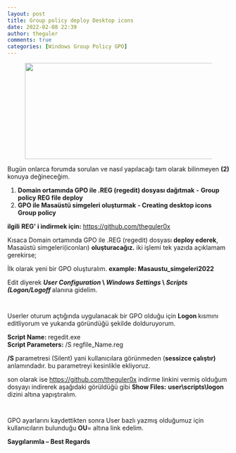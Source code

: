 ```yaml
---
layout: post
title: Group policy deploy Desktop icons
date: 2022-02-08 22:39
author: theguler
comments: true
categories: [Windows Group Policy GPO]
---
```

<!-- wp:image {"align":"left","id":1559,"width":718,"height":218,"sizeSlug":"large","linkDestination":"none"} -->
<figure class="wp-block-image alignleft size-large is-resized"><img src="https://theguler.wordpress.com/wp-content/uploads/2022/02/0-1.png?w=1024" alt="" class="wp-image-1559" width="718" height="218" /></figure>
<!-- /wp:image -->

<!-- wp:paragraph -->
<p>Bugün onlarca forumda sorulan ve nasıl yapılacağı tam olarak bilinmeyen <strong>(2) </strong>konuya değineceğim. </p>
<!-- /wp:paragraph -->

<!-- wp:list {"ordered":true} -->
<ol><!-- wp:list-item -->
<li><strong>Domain ortamında GPO ile .REG (regedit) dosyası dağıtmak</strong> <strong>-</strong> <strong>Group policy REG file deploy</strong></li>
<!-- /wp:list-item -->

<!-- wp:list-item -->
<li><strong>GPO ile Masaüstü simgeleri oluşturmak</strong> <strong>- Creating desktop icons Group policy</strong></li>
<!-- /wp:list-item --></ol>
<!-- /wp:list -->

<!-- wp:paragraph -->
<p><strong>ilgili</strong> <strong>REG' i indirmek için:</strong> <a rel="noreferrer noopener" href="https://github.com/theguler0x" target="_blank">https://github.com/theguler0x</a></p>
<!-- /wp:paragraph -->

<!-- wp:paragraph -->
<p>Kısaca Domain ortamında GPO ile .REG (regedit) dosyası <strong>deploy ederek</strong>, Masaüstü simgeleri(iconları) <strong>oluşturacağız.</strong> iki işlemi tek yazıda açıklamam gerekirse;</p>
<!-- /wp:paragraph -->

<!-- wp:paragraph -->
<p>İlk olarak yeni bir GPO oluşturalım. <strong>example: Masaustu_simgeleri2022</strong></p>
<!-- /wp:paragraph -->

<!-- wp:paragraph -->
<p>Edit diyerek <strong><em>User Configuration</em>&nbsp;\ <em>Windows Settings</em>&nbsp;\&nbsp;<em>Scripts (Logon/Logoff</em> </strong>alanına gidelim.</p>
<!-- /wp:paragraph -->

<!-- wp:image {"id":1561,"sizeSlug":"large","linkDestination":"none"} -->
<figure class="wp-block-image size-large"><img src="https://theguler.wordpress.com/wp-content/uploads/2022/02/s1.png?w=1024" alt="" class="wp-image-1561" /></figure>
<!-- /wp:image -->

<!-- wp:image {"id":1562,"sizeSlug":"large","linkDestination":"none"} -->
<figure class="wp-block-image size-large"><img src="https://theguler.wordpress.com/wp-content/uploads/2022/02/s0.png?w=1024" alt="" class="wp-image-1562" /></figure>
<!-- /wp:image -->

<!-- wp:paragraph -->
<p>Userler oturum açtığında uygulanacak bir GPO olduğu için <strong>Logon </strong>kısmını editliyorum ve yukarıda göründüğü şekilde dolduruyorum.</p>
<!-- /wp:paragraph -->

<!-- wp:paragraph -->
<p><strong>Script Name: </strong>regedit.exe<br><strong>Script Parameters:</strong> /S regfile_Name.reg</p>
<!-- /wp:paragraph -->

<!-- wp:paragraph -->
<p><strong>/S </strong>parametresi (Silent) yani kullanıcılara görünmeden (<strong>sessizce çalıştır) </strong>anlamındadır. bu parametreyi kesinlikle ekliyoruz.</p>
<!-- /wp:paragraph -->

<!-- wp:paragraph -->
<p>son olarak ise <a href="https://github.com/theguler0x" target="_blank" rel="noreferrer noopener">https://github.com/theguler0x</a> indirme linkini vermiş olduğum dosyayı indirerek aşağıdaki görüldüğü gibi <strong>Show Files:</strong> <strong>user\scripts\logon</strong> dizini altına yapıştıralım.</p>
<!-- /wp:paragraph -->

<!-- wp:image {"id":1564,"sizeSlug":"large","linkDestination":"none"} -->
<figure class="wp-block-image size-large"><img src="https://theguler.wordpress.com/wp-content/uploads/2022/02/s2.png?w=1024" alt="" class="wp-image-1564" /></figure>
<!-- /wp:image -->

<!-- wp:image {"id":1566,"sizeSlug":"large","linkDestination":"none"} -->
<figure class="wp-block-image size-large"><img src="https://theguler.wordpress.com/wp-content/uploads/2022/02/s3.png?w=1024" alt="" class="wp-image-1566" /></figure>
<!-- /wp:image -->

<!-- wp:paragraph -->
<p>GPO ayarlarını kaydettikten sonra User bazlı yazmış olduğumuz için kullanıcıların bulunduğu <strong>OU</strong>= altına link edelim.</p>
<!-- /wp:paragraph -->

<!-- wp:paragraph -->
<p><strong>Saygılarımla – Best Regards</strong></p>
<!-- /wp:paragraph -->
